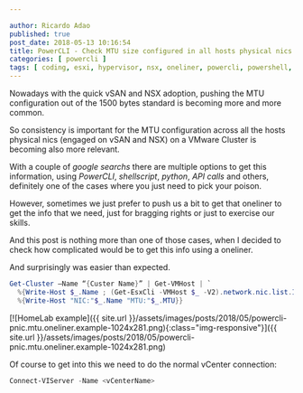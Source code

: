 ```yaml
---

author: Ricardo Adao
published: true
post_date: 2018-05-13 10:16:54
title: PowerCLI - Check MTU size configured in all hosts physical nics of a cluster
categories: [ powercli ]
tags: [ coding, esxi, hypervisor, nsx, oneliner, powercli, powershell, vmware, vsan, networking ]
---
```

Nowadays with the quick vSAN and NSX adoption, pushing the MTU configuration out of the 1500 bytes standard is becoming more and more common.

So consistency is important for the MTU configuration across all the hosts physical nics (engaged on vSAN and NSX) on a VMware Cluster is becoming also more relevant.

With a couple of _google searchs_ there are multiple options to get this information, using _PowerCLI_, _shellscript_, _python_, _API calls_ and others, definitely one of the cases where you just need to pick your poison.

However, sometimes we just prefer to push us a bit to get that oneliner to get the info that we need, just for bragging rights or just to exercise our skills.

And this post is nothing more than one of those cases, when I decided to check how complicated would be to get this info using a oneliner.

And surprisingly was easier than expected.

```powershell
Get-Cluster –Name “{Custer Name}” | Get-VMHost | `
  %{Write-Host $_.Name ; (Get-EsxCli -VMHost $_ -V2).network.nic.list.Invoke() | `
  %{Write-Host "NIC:"$_.Name "MTU:"$_.MTU}}
```

[![HomeLab example]({{ site.url }}/assets/images/posts/2018/05/powercli-pnic.mtu.oneliner.example-1024x281.png){:class="img-responsive"}]({{ site.url }}/assets/images/posts/2018/05/powercli-pnic.mtu.oneliner.example-1024x281.png)

Of course to get into this we need to do the normal vCenter connection:

```powershell
Connect-VIServer -Name <vCenterName>
```